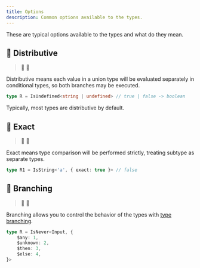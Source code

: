 ```yaml
---
title: Options
description: Common options available to the types.
---
```


These are typical options available to the types and what do they mean.

## 🔀 Distributive

> 🔀 :twisted_rightwards_arrows:

Distributive means each value in a union type will be evaluated separately in conditional types,
so both branches may be executed.

```ts
type R = IsUndefined<string | undefined> // true | false -> boolean
```

Typically, most types are distributive by default.

## 📌 Exact

> 📌 :pushpin:

Exact means type comparison will be performed strictly, treating subtype as separate types.

```ts
type R1 = IsString<'a', { exact: true }> // false
```

## 🔱 Branching

> 🔱 :trident:

Branching allows you to control the behavior of the types with [type branching](../api/type-branching.mdx).

```ts
type R = IsNever<Input, {
	$any: 1,
	$unknown: 2,
	$then: 3,
	$else: 4,
}>
```
